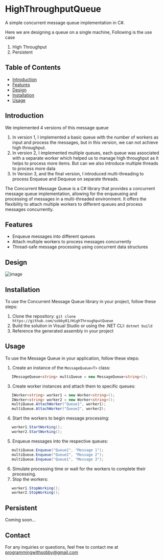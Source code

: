# HighThroughputQueue

A simple concurrent message queue implementation in C#.

Here we are designing a queue on a single machine, Following is the use case
1. High Throughput
2. Persistent

## Table of Contents

- [Introduction](#introduction)
- [Features](#features)
- [Design](#design)
- [Installation](#installation)
- [Usage](#usage)

## Introduction

We implemented 4 versions of this message queue

1. In version 1, I implemented a basic queue with the number of workers as input and process the messages, but in this version, we can not achieve high throughput.
2. In version 2, I implemented multiple queues, each queue was associated with a separate worker which helped us to manage high throughput as it helps to process more items. But can we also introduce multiple threads to process more data
3. In Version 3, and the final version, I introduced multi-threading to process Enqueue and Dequeue on separate threads.

The Concurrent Message Queue is a C# library that provides a concurrent message queue implementation, allowing for the enqueueing and processing of messages in a multi-threaded environment. It offers the flexibility to attach multiple workers to different queues and process messages concurrently.

## Features

- Enqueue messages into different queues
- Attach multiple workers to process messages concurrently
- Thread-safe message processing using concurrent data structures

## Design

![image](https://github.com/sobby01/HighThroughputQueue/assets/3829498/3d11da67-7235-4e33-b8f3-e9b2591fe740)


## Installation

To use the Concurrent Message Queue library in your project, follow these steps:

1. Clone the repository: `git clone https://github.com/sobby01/HighThroughputQueue`
2. Build the solution in Visual Studio or using the .NET CLI: `dotnet build`
3. Reference the generated assembly in your project

## Usage

To use the Message Queue in your application, follow these steps:
 
1. Create an instance of the `MessageQueue<T>` class:
```csharp
   IMessageQueue<string> multiQueue = new MessageQueue<string>();
   ```

3. Create worker instances and attach them to specific queues:
```csharp
   IWorker<string> worker1 = new Worker<string>();
   IWorker<string> worker2 = new Worker<string>();
   multiQueue.AttachWorker("Queue1", worker1);
   multiQueue.AttachWorker("Queue2", worker2);
```

4. Start the workers to begin message processing:
```csharp
   worker1.StartWorking();
   worker2.StartWorking();
```

5. Enqueue messages into the respective queues:
```csharp
   multiQueue.Enqueue("Queue1", "Message 1");
   multiQueue.Enqueue("Queue2", "Message 2");
   multiQueue.Enqueue("Queue1", "Message 3");
```

6. Simulate processing time or wait for the workers to complete their processing.
7. Stop the workers:
```csharp
   worker1.StopWorking();
   worker2.StopWorking();
```

## Persistent
  Coming soon...

## Contact
For any inquiries or questions, feel free to contact me at programmingwithsobby@gmail.com

